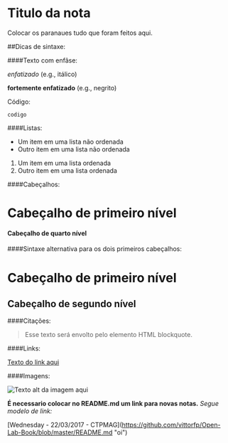 # Titulo da nota


Colocar os paranaues tudo que foram feitos aqui.

##Dicas de sintaxe:


####Texto com enfâse:

*enfatizado* (e.g., itálico)

**fortemente enfatizado** (e.g., negrito)

Código:

`codigo`

####Listas:

* Um item em uma lista não ordenada
* Outro item em uma lista não ordenada

1. Um item em uma lista ordenada
2. Outro item em uma lista ordenada

####Cabeçalhos:

# Cabeçalho de primeiro nível

#### Cabeçalho de quarto nível

####Sintaxe alternativa para os dois primeiros cabeçalhos:

Cabeçalho de primeiro nível
===========================

Cabeçalho de segundo nível
--------------------------

####Citações:

> Esse texto será envolto pelo elemento HTML blockquote.

####Links:

[Texto do link aqui](endereço.do.link.aqui "título do link aqui")

####Imagens:

![Texto alt da imagem aqui](URL.da.imagem.aqui "Título da Imagem aqui")


**É necessario colocar no README.md um link para novas notas.**
*Segue modelo de link:*

\[Wednesday - 22/03/2017 - CTPMAG](https://github.com/vittorfp/Open-Lab-Book/blob/master/README.md "oi")

